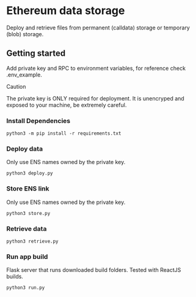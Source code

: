 # Ethereum data storage
Deploy and retrieve files from permanent (calldata) storage or temporary (blob) storage. 

## Getting started
Add private key and RPC to environment variables, for reference check .env_example. 

>[!CAUTION]
The private key is ONLY required for deployment. It is unencryped and exposed to your machine, be extremely careful. 

### Install Dependencies
```python3 -m pip install -r requirements.txt```

### Deploy data
Only use ENS names owned by the private key. 

```python3 deploy.py```

### Store ENS link
Only use ENS names owned by the private key.

```python3 store.py```

### Retrieve data
```python3 retrieve.py```

### Run app build
Flask server that runs downloaded build folders. Tested with ReactJS builds. 

```python3 run.py```
